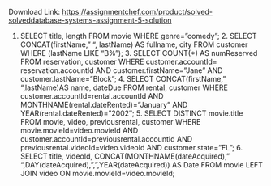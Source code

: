 Download Link: https://assignmentchef.com/product/solved-solveddatabase-systems-assignment-5-solution
<br>
1. SELECT title, length FROM movie WHERE genre=”comedy”; 2. SELECT CONCAT(firstName,” “, lastName) AS fullname, city FROM customer WHERE (lastName LIKE “B%”); 3. SELECT COUNT(*) AS numReserved FROM reservation, customer WHERE customer.accountId= reservation.accountId AND customer.firstName=”Jane” AND customer.lastName=”Block”; 4. SELECT CONCAT(firstName,” “,lastName)AS name, dateDue FROM rental, customer WHERE customer.accountId=rental.accountId AND MONTHNAME(rental.dateRented)=”January” AND YEAR(rental.dateRented)=”2002″; 5. SELECT DISTINCT movie.title FROM movie, video, previousrental, customer WHERE movie.movieId=video.movieId AND customer.accountId=previousrental.accountId AND previousrental.videoId=video.videoId AND customer.state=”FL”; 6. SELECT title, videoId, CONCAT(MONTHNAME(dateAcquired),” “,DAY(dateAcquired),”,”,YEAR(dateAcquired)) AS Date FROM movie LEFT JOIN video ON movie.movieId=video.movieId;